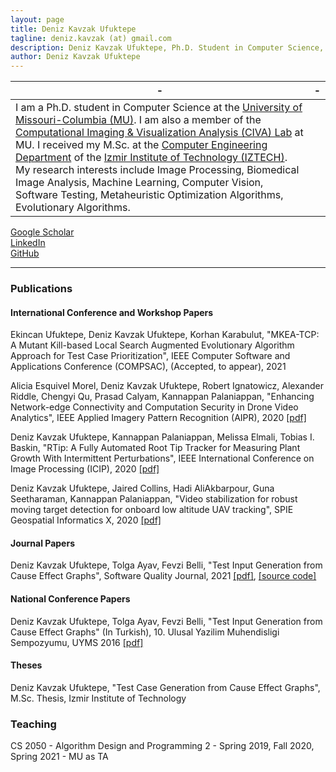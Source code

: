 ```yaml
---
layout: page
title: Deniz Kavzak Ufuktepe
tagline: deniz.kavzak (at) gmail.com
description: Deniz Kavzak Ufuktepe, Ph.D. Student in Computer Science, University of Missouri-Columbia
author: Deniz Kavzak Ufuktepe
---
```


| - | - |
|---|---|
| I am a Ph.D. student in Computer Science at the [University of Missouri-Columbia (MU)](https://missouri.edu/). I am also a member of the [Computational Imaging & Visualization Analysis (CIVA) Lab](http://cell.missouri.edu/) at MU. I received my M.Sc. at the [Computer Engineering Department](https://ceng.iyte.edu.tr) of the [Izmir Institute of Technology (IZTECH)](https://ceng.iyte.edu.tr). My research interests include Image Processing, Biomedical Image Analysis, Machine Learning, Computer Vision, Software Testing, Metaheuristic Optimization Algorithms, Evolutionary Algorithms. |  |

[Google Scholar](https://scholar.google.com/citations?user=9MiQL2QAAAAJ&hl=en)  
[LinkedIn](https://www.linkedin.com/in/deniz-kavzak-ufuktepe-62b341104/)  
[GitHub](https://github.com/denizkavzak)  

---

### Publications  

#### International Conference and Workshop Papers

Ekincan Ufuktepe, Deniz Kavzak Ufuktepe, Korhan Karabulut, "MKEA-TCP: A Mutant Kill-based Local Search Augmented Evolutionary Algorithm Approach for Test Case Prioritization", IEEE Computer Software and Applications Conference (COMPSAC), (Accepted, to appear), 2021

Alicia Esquivel Morel, Deniz Kavzak Ufuktepe, Robert Ignatowicz, Alexander Riddle,  Chengyi Qu, Prasad Calyam, Kannappan Palaniappan, "Enhancing Network-edge Connectivity and Computation Security in Drone Video Analytics", IEEE Applied Imagery Pattern Recognition (AIPR), 2020 [[pdf]](https://ieeexplore.ieee.org/document/9425341)

Deniz Kavzak Ufuktepe, Kannappan Palaniappan, Melissa Elmali, Tobias I. Baskin, "RTip: A Fully Automated Root Tip Tracker for Measuring Plant Growth With Intermittent Perturbations", IEEE International Conference on Image Processing (ICIP), 2020 [[pdf]](https://ieeexplore.ieee.org/document/9191008)

Deniz Kavzak Ufuktepe, Jaired Collins, Hadi AliAkbarpour, Guna Seetharaman, Kannappan Palaniappan, "Video stabilization for robust moving target detection for onboard low altitude UAV tracking", SPIE  Geospatial Informatics X, 2020 [[pdf]](https://www.spiedigitallibrary.org/conference-proceedings-of-spie/11398/113980B/Short-Term-Video-Stabilization-Using-Ground-Plane-Segmentation-for-Low/10.1117/12.2561104.short?SSO=1)


#### Journal Papers
<!-- Ufuktepe E., Tuglular T., "Predicting Future Code Changes with Markov Chains", 2020, (Manuscript in Preparation) -->

Deniz Kavzak Ufuktepe, Tolga Ayav, Fevzi Belli, "Test Input Generation from Cause Effect Graphs", Software Quality Journal, 2021 [[pdf]](https://rdcu.be/cmO4E), [[source code]](https://github.com/denizkavzak/TOUCH)

#### National Conference Papers

Deniz Kavzak Ufuktepe, Tolga Ayav, Fevzi Belli, "Test Input Generation from Cause Effect Graphs" (In Turkish), 10. Ulusal Yazilim Muhendisligi Sempozyumu, UYMS 2016 [[pdf]]()


#### Theses

Deniz Kavzak Ufuktepe, "Test Case Generation from Cause Effect Graphs", M.Sc. Thesis, Izmir Institute of Technology 


### Teaching  

CS 2050 - Algorithm Design and Programming 2 - Spring 2019, Fall 2020, Spring 2021 - MU as TA







